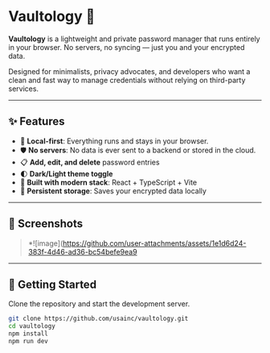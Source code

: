 # Vaultology 🔐

**Vaultology** is a lightweight and private password manager that runs entirely in your browser. No servers, no syncing — just you and your encrypted data.

Designed for minimalists, privacy advocates, and developers who want a clean and fast way to manage credentials without relying on third-party services.

---

## ✨ Features

- 🔐 **Local-first**: Everything runs and stays in your browser.
- 🛡️ **No servers**: No data is ever sent to a backend or stored in the cloud.
- 📋 **Add, edit, and delete** password entries
- 🌓 **Dark/Light theme toggle**
- 🧩 **Built with modern stack**: React + TypeScript + Vite
- 💾 **Persistent storage**: Saves your encrypted data locally

---

## 📸 Screenshots

> *![image](https://github.com/user-attachments/assets/1e1d6d24-383f-4d46-ad36-bc54befe9ea9


---

## 🚀 Getting Started

Clone the repository and start the development server.

```bash
git clone https://github.com/usainc/vaultology.git
cd vaultology
npm install
npm run dev
